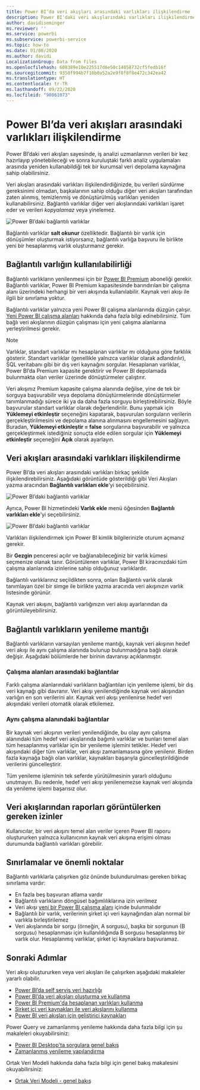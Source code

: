 ```yaml
---
title: Power BI’da veri akışları arasındaki varlıkları ilişkilendirme
description: Power BI'daki veri akışlarındaki varlıkları ilişkilendirme hakkında bilgi edinin
author: davidiseminger
ms.reviewer: ''
ms.service: powerbi
ms.subservice: powerbi-service
ms.topic: how-to
ms.date: 01/08/2020
ms.author: davidi
LocalizationGroup: Data from files
ms.openlocfilehash: 608389e10e225517d6e50c14058732cf5fedb16f
ms.sourcegitcommit: 9350f994b7f18b0a52a2e9f8f8f8e472c342ea42
ms.translationtype: HT
ms.contentlocale: tr-TR
ms.lasthandoff: 09/22/2020
ms.locfileid: "90861073"
---
```

# <a name="link-entities-between-dataflows-in-power-bi"></a>Power BI’da veri akışları arasındaki varlıkları ilişkilendirme

Power BI’daki veri akışları sayesinde, iş analizi uzmanlarının verileri bir kez hazırlayıp yönetebileceği ve sonra kuruluştaki farklı analiz uygulamaları arasında yeniden kullanabildiği tek bir kurumsal veri depolama kaynağına sahip olabilirsiniz. 

Veri akışları arasındaki varlıkları ilişkilendirdiğinizde, bu verileri sürdürme gereksinimi olmadan, başkalarının sahip olduğu diğer veri akışları tarafından zaten alınmış, temizlenmiş ve dönüştürülmüş varlıkları yeniden kullanabilirsiniz. Bağlantılı varlıklar diğer veri akışlarındaki varlıkları işaret eder ve verileri *kopyalamaz* veya yinelemez.

![Power BI’daki bağlantılı varlıklar](media/service-dataflows-linked-entities/linked-entities_00.png)

Bağlantılı varlıklar **salt okunur** özelliktedir. Bağlantılı bir varlık için dönüşümler oluşturmak istiyorsanız, bağlantılı varlığa başvuru ile birlikte yeni bir hesaplanmış varlık oluşturmanız gerekir.

## <a name="linked-entity-availability"></a>Bağlantılı varlığın kullanılabilirliği

Bağlantılı varlıkların yenilenmesi için bir [Power BI Premium](../admin/service-premium-what-is.md) aboneliği gerekir. Bağlantılı varlıklar, Power BI Premium kapasitesinde barındırılan bir çalışma alanı üzerindeki herhangi bir veri akışında kullanılabilir. Kaynak veri akışı ile ilgili bir sınırlama yoktur.

Bağlantılı varlıklar yalnızca yeni Power BI çalışma alanlarında düzgün çalışır. [Yeni Power BI çalışma alanları](../collaborate-share/service-create-the-new-workspaces.md) hakkında daha fazla bilgi edinebilirsiniz. Tüm bağlı veri akışlarının düzgün çalışması için yeni çalışma alanlarına yerleştirilmesi gerekir.

> [!NOTE]
> Varlıklar, standart varlıklar mı hesaplanan varlıklar mı olduğuna göre farklılık gösterir. Standart varlıklar (genellikle yalnızca varlıklar olarak adlandırılır), SQL veritabanı gibi bir dış veri kaynağını sorgular. Hesaplanan varlıklar, Power BI’da Premium kapasite gerektirir ve Power BI depolamada bulunmakta olan veriler üzerinde dönüştürmeler çalıştırır. 
>
>Veri akışınız Premium kapasite çalışma alanında değilse, yine de tek bir sorguya başvurabilir veya depolama dönüştürmelerinde dönüştürmeler tanımlanmadığı sürece iki ya da daha fazla sorguyu birleştirebilirsiniz. Böyle başvurular standart varlıklar olarak değerlendirilir. Bunu yapmak için **Yüklemeyi etkinleştir** seçeneğini kapatarak, başvurulan sorguların verilerin gerçekleştirilmesini ve depolama alanına alınmasını engellemesini sağlayın. Buradan, **Yüklemeyi etkinleştir = false** sorgularına başvurabilir ve yalnızca gerçekleştirmek istediğiniz sonuçta elde edilen sorgular için **Yüklemeyi etkinleştir** seçeneğini **Açık** olarak ayarlayın.


## <a name="how-to-link-entities-between-dataflows"></a>Veri akışları arasındaki varlıkları ilişkilendirme

Power BI’da veri akışları arasındaki varlıkları birkaç şekilde ilişkilendirebilirsiniz. Aşağıdaki görüntüde gösterildiği gibi Veri Akışları yazma aracından **Bağlantılı varlıkları ekle**’yi seçebilirsiniz. 

![Power BI’daki bağlantılı varlıklar](media/service-dataflows-linked-entities/linked-entities_00.png)

Ayrıca, Power BI hizmetindeki **Varlık ekle** menü öğesinden **Bağlantılı varlıkları ekle**’yi seçebilirsiniz.

![Power BI’daki bağlantılı varlıklar](media/service-dataflows-linked-entities/linked-entities_01.png)

Varlıkları ilişkilendirmek için Power BI kimlik bilgilerinizle oturum açmanız gerekir.

Bir **Gezgin** penceresi açılır ve bağlanabileceğiniz bir varlık kümesi seçmenize olanak tanır. Görüntülenen varlıklar, Power BI kiracınızdaki tüm çalışma alanlarında izinlerine sahip olduğunuz varlıklardır. 

Bağlantılı varlıklarınız seçildikten sonra, onları Bağlantılı varlık olarak tanımlayan özel bir simge ile birlikte yazma aracında veri akışınızın varlık listesinde görünür.

Kaynak veri akışını, bağlantılı varlığınızın veri akışı ayarlarından da görüntüleyebilirsiniz.

## <a name="refresh-logic-of-linked-entities"></a>Bağlantılı varlıkların yenileme mantığı
Bağlantılı varlıkların varsayılan yenileme mantığı, kaynak veri akışının hedef veri akışı ile aynı çalışma alanında bulunup bulunmadığına bağlı olarak değişir. Aşağıdaki bölümlerde her birinin davranışı açıklanmıştır.

### <a name="links-between-workspaces"></a>Çalışma alanları arasındaki bağlantılar

Farklı çalışma alanlarındaki varlıkların bağlantıları için yenileme işlemi, bir dış veri kaynağı gibi davranır. Veri akışı yenilendiğinde kaynak veri akışından varlığın en son verilerini alır. Kaynak veri akışı yenilenirse hedef veri akışındaki verileri otomatik olarak etkilemez.

### <a name="links-in-the-same-workspace"></a>Aynı çalışma alanındaki bağlantılar

Bir kaynak veri akışının verileri yenilendiğinde, bu olay aynı çalışma alanındaki tüm hedef veri akışlarında bağımlı varlıklar ve bunları temel alan tüm hesaplanmış varlıklar için bir yenileme işlemini tetikler. Hedef veri akışındaki diğer tüm varlıklar, veri akışı zamanlamasına göre yenilenir. Birden fazla kaynağa bağlı olan varlıklar, kaynakları başarıyla güncelleştirildiğinde verilerini güncelleştirir.

Tüm yenileme işleminin tek seferde yürütülmesinin yararlı olduğunu unutmayın. Bu nedenle, hedef veri akışı yenilenemezse kaynak veri akışında da yenileme işlemi başarısız olur.

## <a name="permissions-when-viewing-reports-from-dataflows"></a>Veri akışlarından raporları görüntülerken gereken izinler

Kullanıcılar, bir veri akışını temel alan veriler içeren Power BI raporu oluştururken yalnızca kullanıcının kaynak veri akışına erişimi olması durumunda bağlantılı varlıkları görebilir.

## <a name="limitations-and-considerations"></a>Sınırlamalar ve önemli noktalar

Bağlantılı varlıklarla çalışırken göz önünde bulundurulması gereken birkaç sınırlama vardır:

* En fazla beş başvuran atlama vardır
* Bağlantılı varlıkların döngüsel bağımlılıklarına izin verilmez
* Veri akışı [yeni bir Power BI çalışma alanı](../collaborate-share/service-create-the-new-workspaces.md) içinde bulunmalıdır
* Bağlantılı bir varlık, verilerinin şirket içi veri kaynağından alan normal bir varlıkla birleştirilemez
* Veri akışlarında bir sorgu (örneğin, A sorgusu), başka bir sorgunun (B sorgusu) hesaplanması için kullanıldığında B sorgusu hesaplanmış bir varlık olur. Hesaplanmış varlıklar, şirket içi kaynaklara başvuramaz.


## <a name="next-steps"></a>Sonraki Adımlar

Veri akışı oluştururken veya veri akışları ile çalışırken aşağıdaki makaleler yararlı olabilir. 

* [Power BI’da self servis veri hazırlığı](service-dataflows-overview.md)
* [Power BI’da veri akışları oluşturma ve kullanma](service-dataflows-create-use.md)
* [Power BI Premium'da hesaplanan varlıkları kullanma](service-dataflows-computed-entities-premium.md)
* [Şirket içi veri kaynakları ile veri akışlarını kullanma](service-dataflows-on-premises-gateways.md)
* [Power BI veri akışları için geliştirici kaynakları](service-dataflows-developer-resources.md)

Power Query ve zamanlanmış yenileme hakkında daha fazla bilgi için şu makaleleri okuyabilirsiniz:
* [Power BI Desktop'ta sorgulara genel bakış](desktop-query-overview.md)
* [Zamanlanmış yenileme yapılandırma](../connect-data/refresh-scheduled-refresh.md)

Ortak Veri Modeli hakkında daha fazla bilgi için genel bakış makalesini okuyabilirsiniz:
* [Ortak Veri Modeli - genel bakış ](/powerapps/common-data-model/overview)